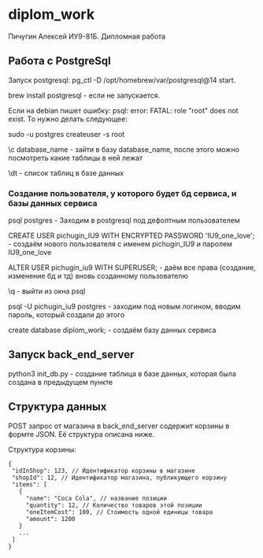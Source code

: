 # diplom_work
Пичугин Алексей ИУ9-81Б. Дипломная работа 

## Работа с PostgreSql

Запуск postgresql: pg_ctl -D /opt/homebrew/var/postgresql@14 start. 

brew install postgresql - если не запускается.

Если на debian пишет ошибку: psql: error: FATAL:  role "root" does not exist. То нужно делать следующее:

sudo -u postgres createuser -s root

\c database_name - зайти в базу database_name, после этого можно посмотреть какие таблицы в ней лежат

\dt - список таблиц в базе данных

### Создание пользователя, у которого будет бд сервиса, и базы данных сервиса 

psql postgres - Заходим в postgresql под дефолтным пользователем

CREATE USER pichugin_IU9 WITH ENCRYPTED PASSWORD 'IU9_one_love'; - создаём нового пользователя с именем pichugin_IU9 и паролем IU9_one_love

ALTER USER pichugin_iu9 WITH SUPERUSER; - даём все права (создание, изменение бд и тд) вновь созданному пользователю

\q - выйти из окна psql

psql -U pichugin_iu9 postgres - заходим под новым логином, вводим пароль, который создали до этого

create database diplom_work; - создаём базу данных сервиса

## Запуск back_end_server

python3 init_db.py - создание таблица в базе данных, которая была создана в предыдущем пункте

## Структура данных

POST запрос от магазина в back_end_server содержит корзины в формте JSON. Её структура описана ниже.


Структура корзины:
```
{
 "idInShop": 123, // Идентификатор корзины в магазине
 "shopId": 12, // Идентификатор магазина, публикующего корзину
 "items": [
   {
     "name": "Coca Cola", // название позиции
     "quantity": 12, // Количество товаров этой позиции
     "oneItemCost": 100, // Стоимость одной единицы товара
     "amount": 1200
   }
   ...
 ]
}
```
